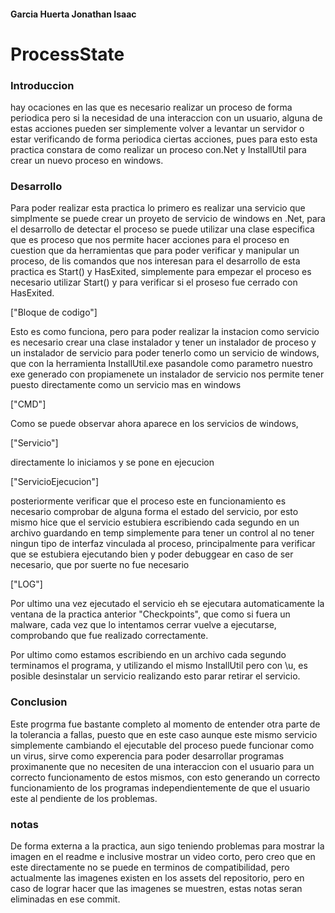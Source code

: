 #### Garcia Huerta Jonathan Isaac
# ProcessState
### Introduccion
hay ocaciones en las que es necesario realizar un proceso de forma periodica pero si la necesidad de una interaccion con un usuario, alguna de estas acciones pueden ser simplemente volver a levantar un servidor o estar verificando de forma periodica ciertas acciones, pues para esto esta practica constara de como realizar un proceso con.Net y InstallUtil para crear un nuevo proceso en windows.
### Desarrollo
Para poder realizar esta practica lo primero es realizar una servicio que simplmente se puede crear un proyeto de servicio de windows en .Net, para el desarrollo de detectar el proceso se puede utilizar una clase especifica que es proceso que nos permite hacer acciones para el proceso en cuestion que da herramientas que para poder verificar y manipular un proceso, de lis comandos que nos interesan para el desarrollo de esta practica es Start() y HasExited, simplemente para empezar el proceso es necesario utilizar Start() y para verificar si el proseso fue cerrado con HasExited.

["Bloque de codigo"]

Esto es como funciona, pero para poder realizar la instacion como servicio es necesario crear una clase instalador y tener un instalador de proceso y un instalador de servicio para poder tenerlo como un servicio de windows, que con la herramienta InstallUtil.exe pasandole como parametro nuestro exe generado con propiamenete un instalador de servicio nos permite tener puesto directamente como un servicio mas en windows

["CMD"]

Como se puede observar ahora aparece en los servicios de windows, 

["Servicio"]

directamente lo iniciamos y se pone en ejecucion

["ServicioEjecucion"]

 posteriormente verificar que el proceso este en funcionamiento es necesario comprobar de alguna forma el estado del servicio, por esto mismo hice que el servicio estubiera escribiendo cada segundo en un archivo guardando en temp simplemente para tener un control al no tener ningun tipo de interfaz vinculada al proceso, principalmente para verificar que se estubiera ejecutando bien y poder debuggear en caso de ser necesario, que por suerte no fue necesario

 ["LOG"]

 Por ultimo una vez ejecutado el servicio eh se ejecutara automaticamente la ventana de la practica anterior "Checkpoints", que como si fuera un malware, cada vez que lo intentamos cerrar vuelve a ejecutarse, comprobando que fue realizado correctamente.

 Por ultimo como estamos escribiendo en un archivo cada segundo terminamos el programa, y utilizando el mismo InstallUtil pero con \u, es posible desinstalar un servicio realizando esto parar retirar el servicio.

 ### Conclusion

 Este progrma fue bastante completo al momento de entender otra parte de la tolerancia a fallas, puesto que en este caso aunque este mismo servicio simplemente cambiando el ejecutable del proceso puede funcionar como un virus, sirve como experencia para poder desarrollar programas proximanente que no necesiten de una interaccion con el usuario para un correcto funcionamento de estos mismos, con esto generando un correcto funcionamiento de los programas independientemente de que el usuario este al pendiente de los problemas.


### notas
 De forma externa a la practica, aun sigo teniendo problemas para mostrar la imagen en el readme e inclusive mostrar un video corto, pero creo que en este directamente no se puede en terminos de compatibilidad, pero actualmente las imagenes existen en los assets del repositorio, pero en caso de lograr hacer que las imagenes se muestren, estas notas seran eliminadas en ese commit.
